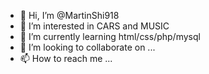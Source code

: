 - 👋 Hi, I’m @MartinShi918
- 👀 I’m interested in CARS and MUSIC
- 🌱 I’m currently learning html/css/php/mysql
- 💞️ I’m looking to collaborate on ...
- 📫 How to reach me ...

<!---
MartinShi918/MartinShi918 is a ✨ special ✨ repository because its `README.md` (this file) appears on your GitHub profile.
You can click the Preview link to take a look at your changes.
--->
